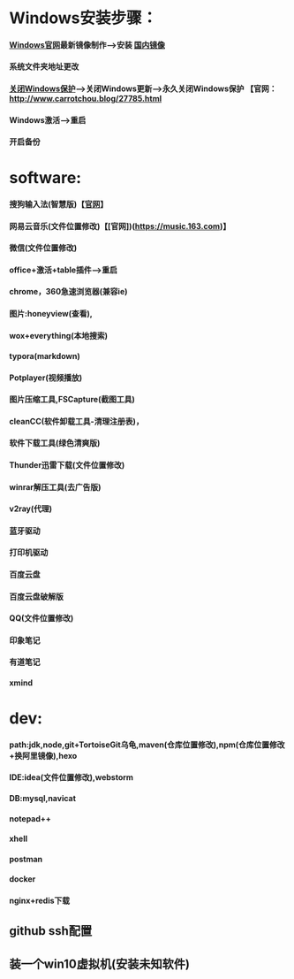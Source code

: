 # Windows安装步骤：
#### [Windows官网](https://www.microsoft.com/zh-cn/software-download/windows10)最新镜像制作-->安装 [国内镜像](https://msdn.itellyou.cn)
#### 系统文件夹地址更改
#### [关闭Windows保护](https://github.com/phoenixtree2poplar/release-tools-v2/releases/tag/关闭保护)-->关闭Windows更新-->永久关闭Windows保护 【官网：http://www.carrotchou.blog/27785.html
#### Windows激活-->重启
#### 开启备份
# software:
#### 搜狗输入法(智慧版)【[官网](https://pinyin.sogou.com/zhihui/)】
#### 网易云音乐(文件位置修改)【[官网])(https://music.163.com)】
#### 微信(文件位置修改)
#### office+激活+table插件-->重启
#### chrome，360急速浏览器(兼容ie)
#### 图片:honeyview(查看),
#### wox+everything(本地搜索)
#### typora(markdown)
#### Potplayer(视频播放)
#### 图片压缩工具,FSCapture(截图工具)
#### cleanCC(软件卸载工具-清理注册表)，
#### 软件下载工具(绿色清爽版)
#### Thunder迅雷下载(文件位置修改)
#### winrar解压工具(去广告版)
#### v2ray(代理)
#### 蓝牙驱动
#### 打印机驱动
#### 百度云盘
#### 百度云盘破解版
#### QQ(文件位置修改)
#### 印象笔记
#### 有道笔记
#### xmind
# dev:
#### path:jdk,node,git+TortoiseGit乌龟,maven(仓库位置修改),npm(仓库位置修改+换阿里镜像),hexo
#### IDE:idea(文件位置修改),webstorm
#### DB:mysql,navicat
#### notepad++
#### xhell
#### postman
#### docker
#### nginx+redis下载
## github  ssh配置
## 装一个win10虚拟机(安装未知软件)